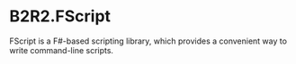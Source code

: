 # B2R2.FScript

FScript is a F#-based scripting library, which provides a convenient way to
write command-line scripts.
